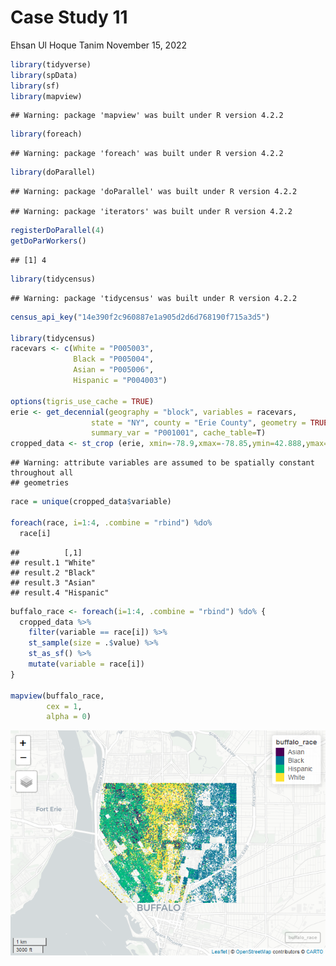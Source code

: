 Case Study 11
================
Ehsan Ul Hoque Tanim
November 15, 2022

``` r
library(tidyverse)
library(spData)
library(sf)
library(mapview)
```

    ## Warning: package 'mapview' was built under R version 4.2.2

``` r
library(foreach)
```

    ## Warning: package 'foreach' was built under R version 4.2.2

``` r
library(doParallel)
```

    ## Warning: package 'doParallel' was built under R version 4.2.2

    ## Warning: package 'iterators' was built under R version 4.2.2

``` r
registerDoParallel(4)
getDoParWorkers()
```

    ## [1] 4

``` r
library(tidycensus)
```

    ## Warning: package 'tidycensus' was built under R version 4.2.2

``` r
census_api_key("14e390f2c960887e1a905d2d6d768190f715a3d5")

library(tidycensus)
racevars <- c(White = "P005003", 
              Black = "P005004", 
              Asian = "P005006", 
              Hispanic = "P004003")

options(tigris_use_cache = TRUE)
erie <- get_decennial(geography = "block", variables = racevars, 
                  state = "NY", county = "Erie County", geometry = TRUE,
                  summary_var = "P001001", cache_table=T) 
cropped_data <- st_crop (erie, xmin=-78.9,xmax=-78.85,ymin=42.888,ymax=42.92)                  
```

    ## Warning: attribute variables are assumed to be spatially constant throughout all
    ## geometries

``` r
race = unique(cropped_data$variable)

foreach(race, i=1:4, .combine = "rbind") %do%
  race[i]
```

    ##          [,1]      
    ## result.1 "White"   
    ## result.2 "Black"   
    ## result.3 "Asian"   
    ## result.4 "Hispanic"

``` r
buffalo_race <- foreach(i=1:4, .combine = "rbind") %do% {
  cropped_data %>% 
    filter(variable == race[i]) %>% 
    st_sample(size = .$value) %>% 
    st_as_sf() %>% 
    mutate(variable = race[i])
}

mapview(buffalo_race, 
        cex = 1, 
        alpha = 0)  
```

![](case_study_11_files/figure-gfm/unnamed-chunk-1-1.png)<!-- -->
